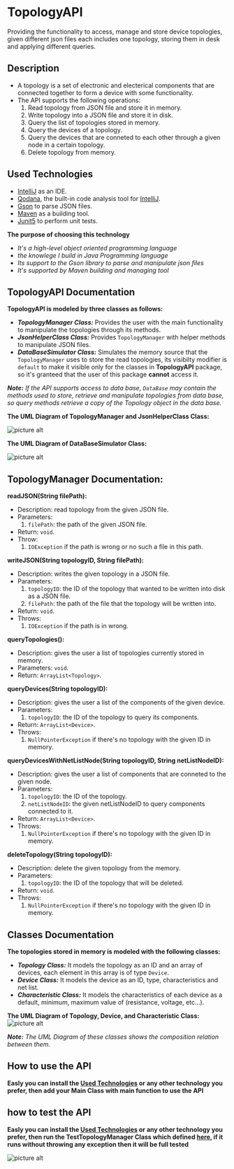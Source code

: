 # TopologyAPI
Providing the functionality to access, manage and store device topologies, given different json files each includes one topology, storing them in desk and applying different queries.

## Description
- A topology is a set of electronic and electerical components that are connected together to form a device with some functionality.
- The API supports the following operations:
    1. Read topology from JSON file and store it in memory.
    2. Write topology into a JSON file and store it in disk.
    3. Query the list of topologies stored in memory.
    4. Query the devices of a topology.
    5. Query the devices that are conneted to each other through a given node in a certain topology.
    6. Delete topology from memory.

## Used Technologies
- [IntelliJ](https://www.jetbrains.com/idea/) as an IDE.
- [Qodana](https://www.jetbrains.com/qodana/), the built-in code analysis tool for [IntelliJ](https://www.jetbrains.com/idea/).
- [Gson](https://sites.google.com/site/gson/gson-user-guide) to parse JSON files.
- [Maven](https://maven.apache.org/) as a building tool.
- [Junit5](https://junit.org/junit5/) to perform unit tests.

**The purpose of choosing this technology**
- *It's a high-level object oriented programming language*
- *the knowlege I build in Java Programming language*
- *Its support to the Gson library to parse and manipulate json files*
- *It's supported by Maven building and managing tool*


## TopologyAPI Documentation
**TopologyAPI is modeled by three classes as follows:**

- ***TopologyManager Class:*** Provides the user with the main functionality to manipulate the topologies through its methods.
- ***JsonHelperClass Class:*** Provides `TopologyManager` with helper methods to manipulate JSON files.
- ***DataBaseSimulator Class:*** Simulates the memory source that the `TopologyManager` uses to store the read topologies, its visibilty modifier is `default` to make it visible only for the classes in **TopologyAPI** package, so it's granteed that the user of this package **cannot** access it.

***Note:*** *If the API supports access to data base, `DataBase` may contain the methods used to store, retrieve and manipulate topologies from data base, so query methods retrieve a copy of the Topology object in the data base.*

**The UML Diagram of TopologyManager and JsonHelperClass Class:**

![picture alt](https://raw.githubusercontent.com/Zaher1307/TopologyAPI/master/UML%20diagrams/TopologyManager.png "TopologyManagerUML")

**The UML Diagram of DataBaseSimulator Class:**

![picture alt](https://raw.githubusercontent.com/Zaher1307/TopologyAPI/master/UML%20diagrams/DataBaseSimulator.png "DataBaseSimulatorUML")

## TopologyManager Documentation:
**readJSON(String filePath):**
- Description: read topology from the given JSON file.
- Parameters:
    1. `filePath`: the path of the given JSON file.
- Return: `void`.
- Throw: 
    1. `IOException` if the path is wrong or no such a file in this path.

**writeJSON(String topologyID, String filePath):**
- Description: writes the given topology in a JSON file.
- Parameters: 
    1. `topologyID`: the ID of the topology that wanted to be written into disk as a JSON file.
    2. `filePath`: the path of the file that the topology will be written into.
- Return: `void`.
- Throws:
    1. `IOException` if the path is in wrong.

**queryTopologies():**
- Description: gives the user a list of topologies currently stored in memory.
- Parameters: `void`.
- Return: `ArrayList<Topology>`.

**queryDevices(String topologyID):**
- Description: gives the user a list of the components of the given device.
- Parameters: 
    1. `topologyID`: the ID of the topology to query its components.
- Return: `ArrayList<Device>`.
- Throws:
    1. `NullPointerException` if there's no topology with the given ID in memory.

**queryDevicesWithNetListNode(String topologyID, String netListNodeID):**
- Description: gives the user a list of components that are conneted to the given node.
- Parameters: 
    1. `topologyID`: the ID of the topology.
    2. `netListNodeID`: the given netListNodeID to query components connected to it.
- Return: `ArrayList<Device>`.
- Throws:
    1. `NullPointerException` if there's no topology with the given ID in memory.

**deleteTopology(String topologyID):**
- Description: delete the given topology from the memory.
- Parameters: 
    1. `topologyID`: the ID of the topology that will be deleted.
- Return: `void`.
- Throws:
    1. `NullPointerException` if there's no topology with the given ID in memory.



## Classes Documentation
**The topologies stored in memory is modeled with the following classes:**

- ***Topology Class:*** It models the topology as an ID and an array of devices, each element in this array is of type `Device`.
- ***Device Class:*** It models the device as an ID, type, characteristics and net list.
- ***Characteristic Class:*** It models the characteristics of each device as a default, minimum, maximum value of (resistance, voltage, etc...).

**The UML Diagram of Topology, Device, and Characteristic Class:**
![picture alt](https://raw.githubusercontent.com/Zaher1307/TopologyAPI/master/UML%20diagrams/TopologyRelationship.png "TopolgoUML")

***Note:*** *The UML Diagram of these classes shows the composition relation between them.*

## How to use the API
**Easly you can install the [Used Technologies](#Used-Technologies) or any other technology you prefer, then add your Main Class with main function to use the API**

## how to test the API 
**Easly you can install the [Used Technologies](#Used-Technologies) or any other technology you prefer, then run the TestTopologyManager Class which defined [here](https://github.com/Zaher1307/TopologyAPI/blob/master/src/test/java/TestTopologyAPI/TestTopologyManager.java), if it runs without throwing any exception then it will be full tested**

![picture alt](https://raw.githubusercontent.com/Zaher1307/TopologyAPI/master/testPassed.png "testPassed")